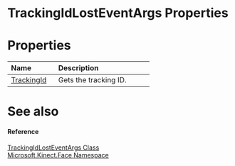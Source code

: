 TrackingIdLostEventArgs Properties  
==================================  

<span id="publicpropertiesSection"></span>

Properties  
==========  

<table>
<colgroup>
<col width="30%" />
<col width="60%" />
</colgroup>
<thead>
<tr class="header">
<th align="left">Name</th>
<th align="left">Description</th>
</tr>
</thead>
<tbody>
<tr class="odd">
<td align="left"><a href="Properties/TrackingId_Property.md">TrackingId</a></td>
<td align="left">Gets the tracking ID.</td>
</tr>
</tbody>
</table>

<span id="ID4EI"></span>

See also  
========  

<span id="ID4EK"></span>
#### Reference  

[TrackingIdLostEventArgs Class](../TrackingIdLostEventArgs.md)  
 [Microsoft.Kinect.Face Namespace](../../Kinect.Face.md)  



<!--Please do not edit the data in the comment block below.-->
<!--
TOCTitle : TrackingIdLostEventArgs Properties
RLTitle : TrackingIdLostEventArgs Properties
KeywordK : TrackingIdLostEventArgs class, properties
KeywordA : Properties.T:Microsoft.Kinect.Face.TrackingIdLostEventArgs
AssetID : Properties.T:Microsoft.Kinect.Face.TrackingIdLostEventArgs
Locale : en-us
CommunityContent : 1
TargetOS : Windows
TopicType : kbSyntax
DocSet : K4Wv2
ProjType : K4Wv2Proj
Technology : Kinect for Windows
Product : Kinect for Windows SDK v2
productversion : 20
-->
